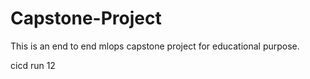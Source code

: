 # Capstone-Project
This is an end to end mlops capstone project for educational purpose.

cicd run 12